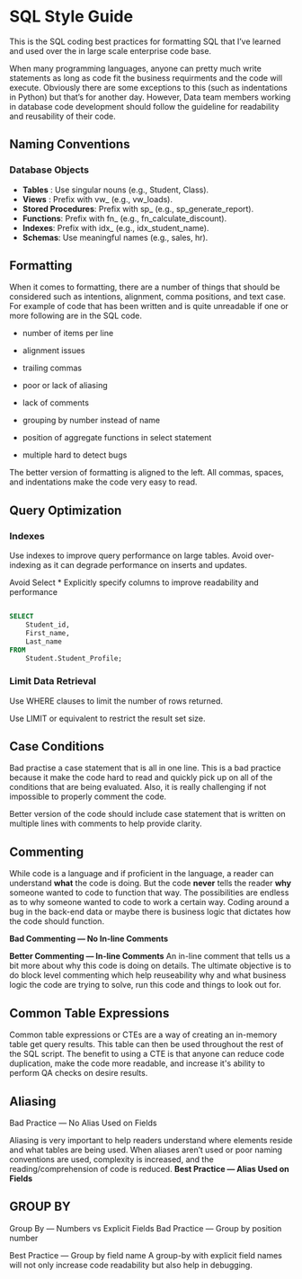 # SQL Style Guide

This is the SQL coding  best practices for formatting SQL that I’ve learned and used over the in large scale enterprise code base. 

When many programming languages, anyone can pretty much write statements as long as code fit the business requirments and the code will execute. Obviously there are some exceptions to this (such as indentations in Python) but that’s for another day. However, Data team
members working in database code development should follow the guideline for readability and reusability of their code.

## Naming Conventions

 ### Database Objects

- **Tables** : Use singular nouns (e.g., Student, Class).
- **Views** : Prefix with vw_ (e.g., vw_loads).
- **Stored Procedures**: Prefix with sp_ (e.g., sp_generate_report).
- **Functions**: Prefix with fn_ (e.g., fn_calculate_discount).
- **Indexes**: Prefix with idx_ (e.g., idx_student_name).
- **Schemas**: Use meaningful names (e.g., sales, hr).

## Formatting

When it comes to formatting, there are a number of things that should be considered such as intentions, alignment, comma positions, and text case.
For example of code that has been written and is quite unreadable if one or more following are in the SQL code. 

- number of items per line
	
- alignment issues

-	trailing commas

-	poor or lack of aliasing

-	lack of comments

-	grouping by number instead of name

-	position of aggregate functions in select statement

-	multiple hard to detect bugs

The better version of formatting is aligned to the left. All commas, spaces, and indentations make the code very easy to read.

## Query Optimization
 ### Indexes
Use indexes to improve query performance on large tables.
Avoid over-indexing as it can degrade performance on inserts and updates.

Avoid Select *
Explicitly specify columns to improve readability and performance

```sql

SELECT
    Student_id,
    First_name,
    Last_name
FROM
    Student.Student_Profile;
```
### Limit Data Retrieval

Use WHERE clauses to limit the number of rows returned.

Use LIMIT or equivalent to restrict the result set size.

## Case Conditions

Bad practise a case statement that is all in one line. This is a bad practice because it make the code hard to read and quickly pick up on all of the conditions that are being evaluated. Also, it is really challenging if not impossible to properly comment the code.

Better version of the code should include case statement that is written on multiple lines with comments to help provide clarity.

## Commenting

While code is a language and if proficient in the language, a reader can understand **what** the code is doing. But the code **never** tells the reader **why** someone wanted to code to function that way. The possibilities are endless as to why someone wanted to code to work a certain way. Coding around a bug in the back-end data or maybe there is business logic that dictates how the code should function.

**Bad Commenting — No In-line Comments**

**Better Commenting — In-line Comments** 
An in-line comment that tells us a bit more about why this code is doing on details.
The ultimate objective is to do block level commenting which help reuseability why and 
what business logic the code are trying to solve, run this code and things to look out for.
 
 ## Common Table Expressions

 Common table expressions or CTEs are a way of creating an in-memory table get query results. This table can then be used throughout the rest of the SQL script. The benefit to using a CTE is that anyone can reduce code duplication, make the code more readable, and increase it's ability to perform QA checks on desire results.

## Aliasing

Bad Practice — No Alias Used on Fields

Aliasing is very important to help readers understand where elements reside and what tables are being used. When aliases aren’t used or poor naming conventions are used, complexity is increased, and the reading/comprehension of code is reduced.
**Best Practice — Alias Used on Fields**

## GROUP BY

Group By — Numbers vs Explicit Fields
Bad Practice — Group by position number

Best Practice — Group by field name
A group-by with explicit field names will not only increase code readability but also help in debugging.

